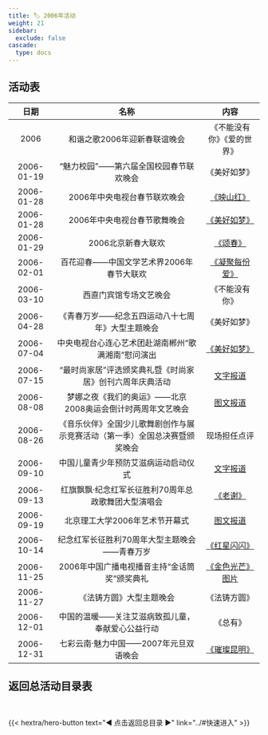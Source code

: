 ```yaml
---
title: 🏷️ 2006年活动
weight: 21
sidebar:
  exclude: false
cascade:
  type: docs
---
```


## 活动表

|日期|名称|内容|
|:-----:|:-----:|:-----:|
|2006|和谐之歌2006年迎新春联谊晚会|《不能没有你》《爱的世界》|
|2006-01-19|“魅力校园”——第六届全国校园春节联欢晚会|《美好如梦》|
|2006-01-28|2006年中央电视台春节联欢晚会|[《映山红》](../2006/20060128/#2006年中央电视台春节联欢晚会)|
|2006-01-28|2006年中央电视台春节歌舞晚会|[《美好如梦》](../2006/20060128/#2006年中央电视台春节歌舞晚会)|
|2006-01-29|2006北京新春大联欢|[《颂春》](../2006/20060128/#2006北京新春大联欢)|
|2006-02-01|百花迎春——中国文学艺术界2006年春节大联欢|[《凝聚每份爱》](../2006/20060201/)|
|2006-03-10|西直门宾馆专场文艺晚会|《不能没有你》|
|2006-04-28|《青春万岁——纪念五四运动八十七周年》大型主题晚会|《美好如梦》|
|2006-07-04|中央电视台心连心艺术团赴湖南郴州“歌满湘南”慰问演出|[《美好如梦》](../2006/20060704/)|
|2006-07-15|“最时尚家居”评选颁奖典礼暨《时尚家居》创刊六周年庆典活动|[文字报道](https://bj.leju.com/decor/2006-07-15/1839137738.html)|
|2006-08-08|梦娜之夜《我们的奥运》——北京2008奥运会倒计时两周年文艺晚会|[图文报道](https://ent.sina.cn/tv/tv/2006-08-07/detail-icesifvy0937434.d.html)|
|2006-08-26|《音乐伙伴》全国少儿歌舞剧创作与展示竞赛活动（第一季）全国总决赛暨颁奖晚会|现场担任点评|
|2006-09-10|中国儿童青少年预防艾滋病运动启动仪式|[文字报道](https://www.rdfz.cn/xysh/xskw/czxy/201103/t20110321_20606.html)|
|2006-09-13|红旗飘飘·纪念红军长征胜利70周年总政歌舞团大型演唱会|[《老谢》](../2006/20060913/)|
|2006-09-19|北京理工大学2006年艺术节开幕式|[图文报道](https://www.bit.edu.cn/xww/xwtt/a37239.htm)|
|2006-10-14|纪念红军长征胜利70周年大型主题晚会——青春万岁|[《红星闪闪》](../2006/20061014/)|
|2006-11-25|2006年中国广播电视播音主持“金话筒奖”颁奖典礼|[《金色光芒》图片](http://tjtv.enorth.com.cn/system/2006/11/30/001476915.shtml)|
|2006-11-27|《法铸方圆》大型主题晚会|《法铸方圆》|
|2006-12-01|中国的温暖——关注艾滋病致孤儿童，奉献爱心公益行动|《总有》|
|2006-12-31|七彩云南·魅力中国——2007年元旦双语晚会|[《璀璨昆明》](../2006/20061231/)|



## 返回总活动目录表

<br>

{{< hextra/hero-button text="◀ 点击返回总目录 ▶" link="../#快速进入" >}}